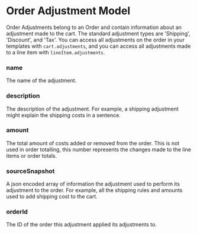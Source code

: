 # Order Adjustment Model 

Order Adjustments belong to an Order and contain information about an adjustment made to the cart. The standard adjustment types are 'Shipping', 'Discount', and 'Tax'. You can access all adjustments on the order in your templates with `cart.adjustments`, and you can access all adjustments made to a line item with `lineItem.adjustments`.

### name

The name of the adjustment.

### description

The description of the adjustment. For example, a shipping adjustment might explain the shipping costs in a sentence.

### amount

The total amount of costs added or removed from the order. This is not used in order totalling, this number represents the changes made to the line items or order totals.

### sourceSnapshot

A json encoded array of information the adjustment used to perform its adjustment to the order. For example, all the shipping rules and amounts used to add shipping cost to the cart.

### orderId

The ID of the order this adjustment applied its adjustments to.


